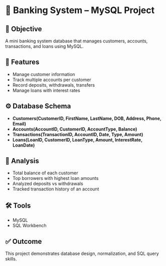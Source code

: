 # 🏦 Banking System – MySQL Project

## 📌 Objective
A mini banking system database that manages customers, accounts, transactions, and loans using MySQL.

## 📂 Features
- Manage customer information
- Track multiple accounts per customer
- Record deposits, withdrawals, transfers
- Manage loans with interest rates

## ⚙️ Database Schema
- **Customers(CustomerID, FirstName, LastName, DOB, Address, Phone, Email)**
- **Accounts(AccountID, CustomerID, AccountType, Balance)**
- **Transactions(TransactionID, AccountID, Date, Type, Amount)**
- **Loans(LoanID, CustomerID, LoanType, Amount, InterestRate, LoanDate)**

## 📝 Analysis
- Total balance of each customer
- Top borrowers with highest loan amounts
- Analyzed deposits vs withdrawals
- Tracked transaction history of an account

## 🛠️ Tools
- MySQL
- SQL Workbench 


## ✅ Outcome
This project demonstrates database design, normalization, and SQL query skills. 

